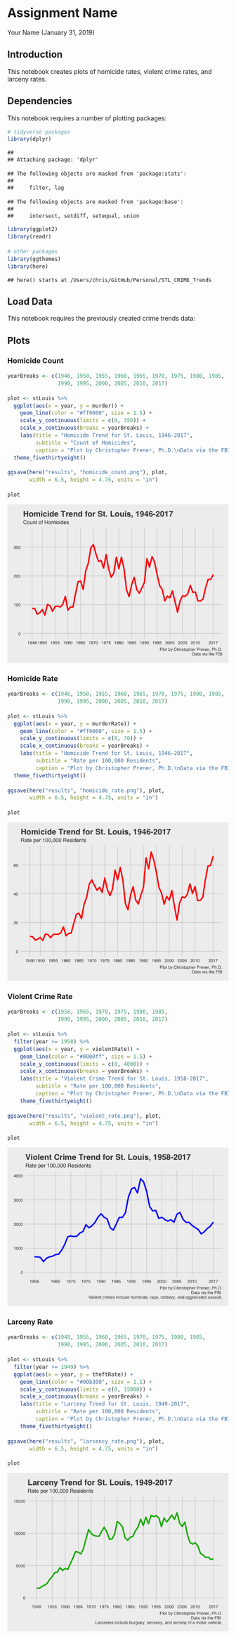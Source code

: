 Assignment Name
================
Your Name
(January 31, 2019)

## Introduction

This notebook creates plots of homicide rates, violent crime rates, and
larceny rates.

## Dependencies

This notebook requires a number of plotting packages:

``` r
# tidyverse packages
library(dplyr)
```

    ## 
    ## Attaching package: 'dplyr'

    ## The following objects are masked from 'package:stats':
    ## 
    ##     filter, lag

    ## The following objects are masked from 'package:base':
    ## 
    ##     intersect, setdiff, setequal, union

``` r
library(ggplot2)
library(readr)

# other packages
library(ggthemes)
library(here)
```

    ## here() starts at /Users/chris/GitHub/Personal/STL_CRIME_Trends

## Load Data

This notebook requires the previously created crime trends data:

## Plots

### Homicide Count

``` r
yearBreaks <- c(1946, 1950, 1955, 1960, 1965, 1970, 1975, 1980, 1985, 
                1990, 1995, 2000, 2005, 2010, 2017)

plot <- stLouis %>%
  ggplot(aes(x = year, y = murder)) +
    geom_line(color = "#ff0000", size = 1.5) + 
    scale_y_continuous(limits = c(0, 350)) +
    scale_x_continuous(breaks = yearBreaks) +
    labs(title = "Homicide Trend for St. Louis, 1946-2017", 
         subtitle = "Count of Homicides",
         caption = "Plot by Christopher Prener, Ph.D.\nData via the FBI") +
  theme_fivethirtyeight()

ggsave(here("results", "homicide_count.png"), plot,
       width = 6.5, height = 4.75, units = "in")

plot
```

![](createPlots_files/figure-gfm/homicide-count-1.png)<!-- -->

### Homicide Rate

``` r
yearBreaks <- c(1946, 1950, 1955, 1960, 1965, 1970, 1975, 1980, 1985, 
                1990, 1995, 2000, 2005, 2010, 2017)

plot <- stLouis %>%
  ggplot(aes(x = year, y = murderRate)) +
    geom_line(color = "#ff0000", size = 1.5) + 
    scale_y_continuous(limits = c(0, 70)) +
    scale_x_continuous(breaks = yearBreaks) +
    labs(title = "Homicide Trend for St. Louis, 1946-2017", 
         subtitle = "Rate per 100,000 Residents",
         caption = "Plot by Christopher Prener, Ph.D.\nData via the FBI") +
  theme_fivethirtyeight()

ggsave(here("results", "homicide_rate.png"), plot,
       width = 6.5, height = 4.75, units = "in")

plot
```

![](createPlots_files/figure-gfm/homicide-rate-1.png)<!-- -->

### Violent Crime Rate

``` r
yearBreaks <- c(1958, 1965, 1970, 1975, 1980, 1985, 
                1990, 1995, 2000, 2005, 2010, 2017)

plot <- stLouis %>%
  filter(year >= 1958) %>%
  ggplot(aes(x = year, y = violentRate)) +
    geom_line(color = "#0000ff", size = 1.5) + 
    scale_y_continuous(limits = c(0, 4000)) +
    scale_x_continuous(breaks = yearBreaks) +
    labs(title = "Violent Crime Trend for St. Louis, 1958-2017", 
         subtitle = "Rate per 100,000 Residents",
         caption = "Plot by Christopher Prener, Ph.D.\nData via the FBI \nViolent crimes include homicide, rape, robbery, and aggrevated assault.") +
    theme_fivethirtyeight()

ggsave(here("results", "violent_rate.png"), plot,
       width = 6.5, height = 4.75, units = "in")

plot
```

![](createPlots_files/figure-gfm/violent-rate-1.png)<!-- -->

### Larceny Rate

``` r
yearBreaks <- c(1949, 1955, 1960, 1965, 1970, 1975, 1980, 1985, 
                1990, 1995, 2000, 2005, 2010, 2017)

plot <- stLouis %>%
  filter(year >= 1949) %>%
  ggplot(aes(x = year, y = theftRate)) +
    geom_line(color = "#00b300", size = 1.5) + 
    scale_y_continuous(limits = c(0, 15000)) +
    scale_x_continuous(breaks = yearBreaks) +
    labs(title = "Larceny Trend for St. Louis, 1949-2017", 
         subtitle = "Rate per 100,000 Residents",
         caption = "Plot by Christopher Prener, Ph.D.\nData via the FBI \nLarcenies include burglary, larcency, and larceny of a motor vehicle.") +
    theme_fivethirtyeight()

ggsave(here("results", "larcency_rate.png"), plot,
       width = 6.5, height = 4.75, units = "in")

plot
```

![](createPlots_files/figure-gfm/larceny-rate-1.png)<!-- -->
